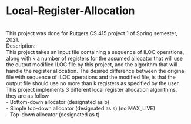 # Local-Register-Allocation
<br>
This project was done for Rutgers CS 415 project 1 of Spring semester, 2021.
<br>
Description:
<br>	This project takes an input file containing a sequence of ILOC operations,
<br>	along with k a number of registers for the assumed allocator that will use
<br>	the output modified ILOC file by this project, and the algorithm that will
<br>	handle the register allocation. The desired difference between the original
<br>	file with sequence of ILOC operations and the modified file, is that the
<br>	output file should use no more than k registers as specified by the user.
<br>	This project implements 3 different local register allocation algorithms,
<br>	they are as follow
		<br> - Bottom-down allocator (designated as b)
		<br> - Simple top-down allocator (designated as s) (no MAX_LIVE)
		<br> - Top-down allocator (designated as t)
	
	
